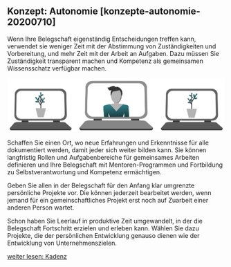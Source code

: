 ## Konzept: Autonomie [konzepte-autonomie-20200710]

Wenn Ihre Belegschaft eigenständig Entscheidungen treffen kann, verwendet sie weniger Zeit mit der Abstimmung von Zuständigkeiten und Vorbereitung, und mehr Zeit mit der Arbeit an Aufgaben. Dazu müssen Sie Zuständigkeit transparent machen und Kompetenz als gemeinsamen Wissensschatz verfügbar machen.

![](Folie08.png)

Schaffen Sie einen Ort, wo neue Erfahrungen und Erkenntnisse für alle dokumentiert werden, damit jeder sich weiter bilden kann. Sie können langfristig Rollen und Aufgabenbereiche für gemeinsames Arbeiten definieren und Ihre Belegschaft mit Mentoren-Programmen und Fortbildung zu Selbstverantwortung und Kompetenz ermächtigen.

Geben Sie allen in der Belegschaft für den Anfang klar umgrenzte persönliche Projekte vor. Die können jederzeit bearbeitet werden, wenn jemand für ein gemeinschaftliches Projekt erst noch auf Zuarbeit einer anderen Person wartet.

Schon haben Sie Leerlauf in produktive Zeit umgewandelt, in der die Belegschaft Fortschritt erzielen und erleben kann. Wählen Sie dazu Projekte, die der persönlichen Entwicklung genauso dienen wie der Entwicklung von Unternehmenszielen.

[weiter lesen: Kadenz](#konzepte-kadenz-20200710)

